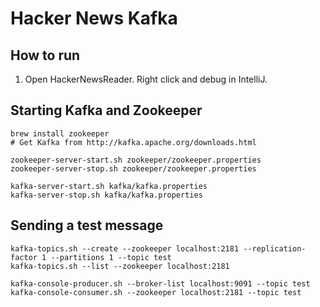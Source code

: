 Hacker News Kafka
===
How to run
---
1. Open HackerNewsReader. Right click and debug in IntelliJ.

Starting Kafka and Zookeeper
---
```
brew install zookeeper
# Get Kafka from http://kafka.apache.org/downloads.html

zookeeper-server-start.sh zookeeper/zookeeper.properties
zookeeper-server-stop.sh zookeeper/zookeeper.properties

kafka-server-start.sh kafka/kafka.properties
kafka-server-stop.sh kafka/kafka.properties
```

Sending a test message
---
```
kafka-topics.sh --create --zookeeper localhost:2181 --replication-factor 1 --partitions 1 --topic test
kafka-topics.sh --list --zookeeper localhost:2181

kafka-console-producer.sh --broker-list localhost:9091 --topic test
kafka-console-consumer.sh --zookeeper localhost:2181 --topic test
```
